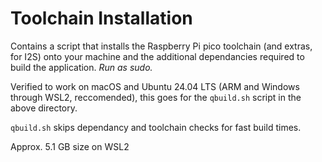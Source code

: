 # Toolchain Installation

Contains a script that installs the Raspberry Pi pico toolchain (and extras, for I2S) onto your machine and the additional dependancies required to build the application. *Run as sudo.*

Verified to work on macOS and Ubuntu 24.04 LTS (ARM and Windows through WSL2, reccomended), this goes for the ```qbuild.sh``` script in the above directory.

```qbuild.sh``` skips dependancy and toolchain checks for fast build times.

Approx. 5.1 GB size on WSL2

